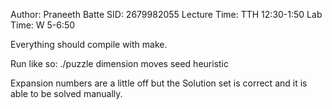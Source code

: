 Author: Praneeth Batte
SID: 2679982055
Lecture Time: TTH 12:30-1:50
Lab Time: W 5-6:50

Everything should compile with make. 

Run like so: ./puzzle dimension moves seed heuristic

Expansion numbers are a little off but the Solution set is correct and it is able to be solved manually. 